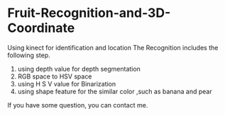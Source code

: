 # Fruit-Recognition-and-3D-Coordinate
Using kinect for identification and location
The Recognition includes the following step.

1. using depth value for depth segmentation
2. RGB space to HSV space
3. using H S V value for Binarization
4. using shape feature for the similar color ,such as banana and pear

If you have some question, you can contact me.
